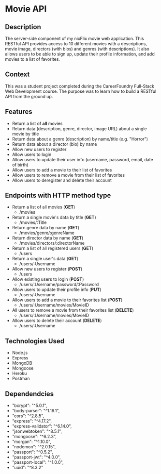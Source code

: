 # Movie API

## Description
The server-side component of my nixFlix movie web application. This RESTful API provides access to 10 different movies with a descriptions, movie image, directors (with bios) and genres (with descriptions). It also allows users to be able to sign up, update their profile information, and add movies to a list of favorites.

## Context
This was a student project completed during the CareerFoundry Full-Stack Web Development course. The purpose was to learn how to build a RESTful API from the ground up.

## Features
- Return a list of **all** movies
- Return data (description, genre, director, image URL) about a single movie by title
- Return data about a genre (description) by name/title (e.g. "Horror")
- Return data about a director (bio) by name
- Allow new users to register
- Allow users to login
- Allow users to update their user info (username, password, email, date of birth)
- Allow users to add a movie to their list of favorites
- Allow users to remove a movie from their list of favorites
- Allow users to deregister and delete their account

## Endpoints with HTTP method type
- Return a list of all movies (**GET**)
  - /movies
- Return a single movie's data by title (**GET**)
  - /movies/:Title
- Return genre data by name (**GET**)
  - /movies/genre/:genreName
- Return director data by name (**GET**)
  - /movies/directors/:directorName
- Return a list of all registered users (**GET**)
  - /users
- Return a single user's data (**GET**)
  - /users/:Username
- Allow new users to register (**POST**)
  - /users
- Allow existing users to login (**POST**)
  - /users/:Username/password/:Password
- Allow users to update their profile info (**PUT**)
  - /users/:Username
- Allow users to add a movie to their favorites list (**POST**)
  - /users/:Username/movies/MovieID
- All users to remove a movie from their favorites list (**DELETE**)
  - /users/:Username/movies/MovieID
- Allow users to delete their account (**DELETE**)
  - /users/:Username

## Technologies Used
- Node.js
- Express
- MongoDB
- Mongoose
- Heroku
- Postman

## Dependendcies
- "bcrypt": "^5.0.1",
- "body-parser": "^1.19.1",
- "cors": "^2.8.5",
- "express": "^4.17.2",
- "express-validator": "^6.14.0",
- "jsonwebtoken": "^8.5.1",
- "mongoose": "^6.2.3",
- "morgan": "^1.10.0",
- "nodemon": "^2.0.15",
- "passport": "^0.5.2",
- "passport-jwt": "^4.0.0",
- "passport-local": "^1.0.0",
- "uuid": "^8.3.2"